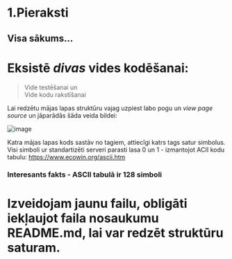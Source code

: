 # 1.Pieraksti  
## Visa sākums... 
  # Eksistē _divas_ vides kodēšanai:   
> Vide testēšanai un   
> Vide kodu rakstīšanai  

Lai redzētu mājas lapas struktūru vajag uzpiest labo pogu un _view page source_ un jāparādās šāda veida bildei:  

![image](https://user-images.githubusercontent.com/104782513/166294547-10ef45f9-404e-4d79-a7ad-a5f8d4c5f4c7.png)

Katra mājas lapas kods sastāv no tagiem, attiecīgi katrs tags satur simbolus. Visi simboli ur standartizēti serveri parasti lasa 0 un 1 - izmantojot ACII kodu tabulu: 
https://www.ecowin.org/ascii.htm  
### Interesants fakts - ASCII tabulā ir 128 simboli

# Izveidojam jaunu failu, obligāti iekļaujot faila nosaukumu README.md, lai var redzēt struktūru saturam. 

